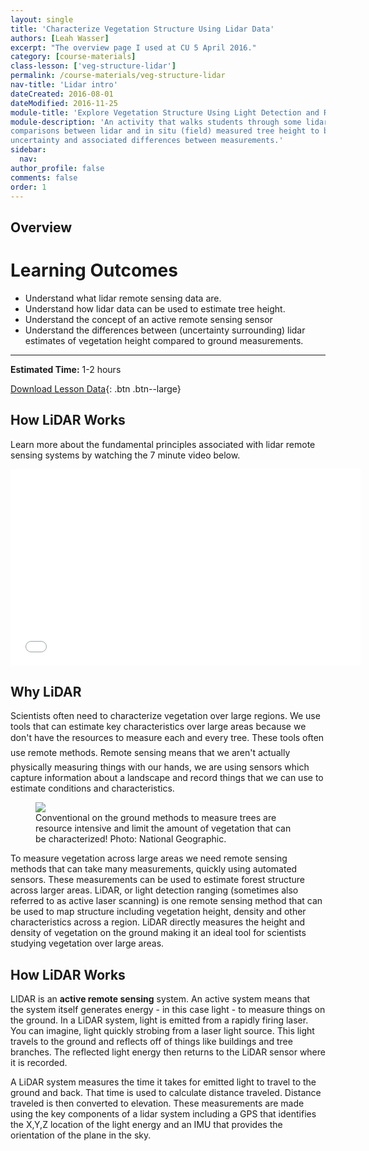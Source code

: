 ```yaml
---
layout: single
title: 'Characterize Vegetation Structure Using Lidar Data'
authors: [Leah Wasser]
excerpt: "The overview page I used at CU 5 April 2016."
category: [course-materials]
class-lesson: ['veg-structure-lidar']
permalink: /course-materials/veg-structure-lidar
nav-title: 'Lidar intro'
dateCreated: 2016-08-01
dateModified: 2016-11-25
module-title: 'Explore Vegetation Structure Using Light Detection and Ranging (Lidar) Data'
module-description: 'An activity that walks students through some lidar data and associated
comparisons between lidar and in situ (field) measured tree height to better understand
uncertainty and associated differences between measurements.'
sidebar:
  nav:
author_profile: false
comments: false
order: 1
---
```


## Overview

<div class='notice--success' markdown="1">

# Learning Outcomes

* Understand what lidar remote sensing data are.
* Understand how lidar data can be used to estimate tree height.
* Understand the concept of an active remote sensing sensor
* Understand the differences between (uncertainty surrounding) lidar estimates of vegetation height compared to ground measurements.

****

**Estimated Time:** 1-2 hours

[Download Lesson Data](#){: .btn .btn--large}
</div>

## How LiDAR Works

Learn more about the fundamental principles associated with lidar remote sensing
systems by watching the 7 minute video below.

<iframe width="560" height="315" src="//www.youtube.com/embed/EYbhNSUnIdU?rel=0" frameborder="0" allowfullscreen></iframe>


## Why LiDAR

Scientists often need to characterize vegetation over large regions. We use tools that can estimate key characteristics over large areas because we don't have the resources to measure each and every tree. These tools often use remote methods. Remote sensing means that we aren't actually physically measuring things with our hands, we are using sensors which capture information about a landscape and record things that we can use to estimate conditions and characteristics.

<figure>
<a href="{{ site.url }}{{ site.baseurl }}/images/course-materials/lidar/ScalingTrees_NatGeo.jpg"><img src="{{ site.url }}{{ site.baseurl }}/images/course-materials/lidar/ScalingTrees_NatGeo.jpg"></a>
<figcaption>Conventional on the ground methods to measure trees are resource intensive and limit the amount of vegetation that can be characterized! Photo: National Geographic. </figcaption>
</figure>

To measure vegetation across large areas we need remote sensing methods that can take many measurements, quickly using automated sensors. These measurements can  be used to estimate forest structure across larger areas. LiDAR, or light detection ranging (sometimes also referred to as active laser scanning) is one remote sensing method that can be used to map structure including vegetation height, density and other characteristics across a region. LiDAR directly measures the height and density of vegetation on the ground making it an ideal tool for scientists studying vegetation over large areas.

## How LiDAR Works ##

LIDAR is an **active remote sensing** system. An active system means that the system itself generates energy - in this case light - to measure things on the ground. In a LiDAR system, light is emitted from a rapidly firing laser. You can imagine, light quickly strobing from a laser light source. This light travels to the ground and reflects off of things like buildings and tree branches. The reflected light energy then returns to the LiDAR sensor where it is recorded.


A LiDAR system measures the time it takes for emitted light to travel  to the ground and back. That time is used to calculate distance traveled. Distance traveled is then converted to elevation. These measurements are made using the key components of a lidar system including a GPS that identifies the X,Y,Z location of the light energy and an IMU that provides the orientation of the plane in the sky.
